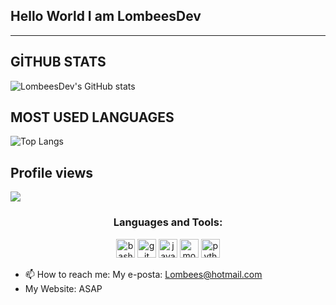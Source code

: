 ## Hello World I am LombeesDev


---

## GİTHUB STATS
![LombeesDev's GitHub stats](https://github-readme-stats.vercel.app/api?username=LombeesDev&theme=dracula&show_icons=true)
## MOST USED LANGUAGES
![Top Langs](https://github-readme-stats.vercel.app/api/top-langs/?username=LombeesDev&theme=dracula&show_icons=true)
## Profile views
![](https://komarev.com/ghpvc/?username=antonkomarev&theme=dracula&show_icons=true)


<h3 align="center">Languages and Tools:</h2>
<p align="center">
 
<img src="https://unity3d.com/profiles/unity3d/themes/unity/images/pages/branding_trademarks/unity-tab-square-black.png" alt="bash" width="30" height="30"/>
<img src="https://www.pngitem.com/pimgs/m/343-3439399_transparent-unreal-engine-4-logo-png-unreal-engine.png" alt="git" width="30" height="30"/>
<img src="https://upload.wikimedia.org/wikipedia/commons/thumb/c/cd/Visual_Studio_2017_Logo.svg/1200px-Visual_Studio_2017_Logo.svg.png" alt="javascript" width="30" height="30"/>   
<img src="https://seeklogo.com/images/C/c-sharp-c-logo-02F17714BA-seeklogo.com.png" alt="mongodb" width="30" height="30"/>  
<img src="https://cmryazilim.com/wp-content/uploads/logo-sql-server-tablo-isimleri.jpg" alt="python" width="30" height="30"/> 

- 📫 How to reach me: My e-posta: Lombees@hotmail.com
- My Website: ASAP
